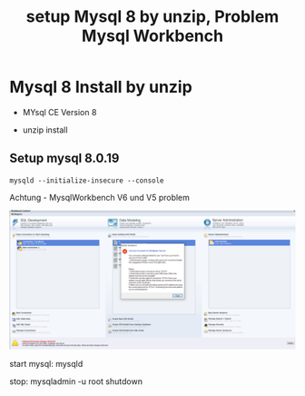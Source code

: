﻿---
layout: post 
title: setup Mysql 8 by unzip, Problem Mysql Workbench 
categories: [Mysql]
tags: [mysql]
---

# Mysql 8 Install by unzip 

- MYsql CE Version 8

- unzip install 

## Setup mysql 8.0.19 

	mysqld --initialize-insecure --console

Achtung - MysqlWorkbench V6 und V5 problem 

![2020 03 19 Mysql8 Problem](../pic/2020-03-19-mysql8-problem.png)

start mysql:  mysqld

stop: mysqladmin -u root shutdown 


